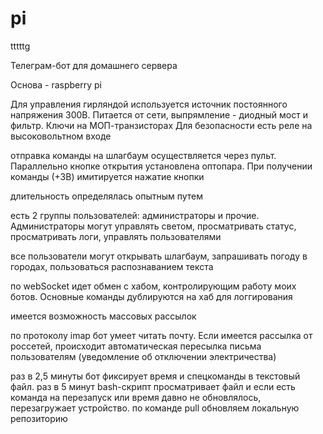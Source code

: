 # pi

tttttg

Телеграм-бот для домашнего сервера

Основа - raspberry pi

Для управления гирляндой используется источник постоянного напряжения 300В. Питается от сети, выпрямление - диодный мост и фильтр. Ключи на МОП-транзисторах
Для безопасности есть реле на высоковольтном входе

отправка команды на шлагбаум осуществляется через пульт. Параллельно кнопке открытия установлена оптопара. При получении команды (+3В) имитируется нажатие кнопки

длительность определялась опытным путем

есть 2 группы пользователей: администраторы и прочие. Администраторы могут управлять светом, просматривать статус, просматривать логи, управлять пользователями

все пользователи могут открывать шлагбаум, запрашивать погоду в городах, пользоваться распознаванием текста

по webSocket идет обмен с хабом, контролирующим работу моих ботов. Основные команды дублируются на хаб для логгирования

имеется возможность массовых рассылок

по протоколу imap бот умеет читать почту. Если имеется рассылка от россетей, происходит автоматическая пересылка письма пользователям (уведомление об отключении электричества)

раз в 2,5 минуты бот фиксирует время и спецкоманды в текстовый файл. раз в 5 минут bash-скрипт просматривает файл и если есть команда на перезапуск или время давно 
не обновлялось, перезагружает устройство. по команде pull обновляем локальную репозиторию
